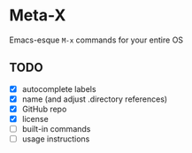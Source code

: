 # Meta-X

Emacs-esque `M-x` commands for your entire OS

## TODO

- [x] autocomplete labels
- [x] name (and adjust .directory references)
- [x] GitHub repo
- [x] license
- [ ] built-in commands
- [ ] usage instructions
